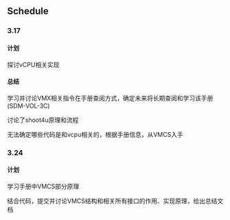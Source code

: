 ## Schedule

### 3.17
#### 计划
探讨vCPU相关实现

#### 总结
学习并讨论VMX相关指令在手册查阅方式，确定未来将长期查阅和学习该手册(SDM-VOL-3C)

讨论了shoot4u原理和流程

无法确定哪些代码是和vcpu相关的，根据手册信息，从VMCS入手


### 3.24

#### 计划
学习手册中VMCS部分原理

结合代码，提交并讨论VMCS结构和相关所有接口的作用、实现原理，给出总结文档

